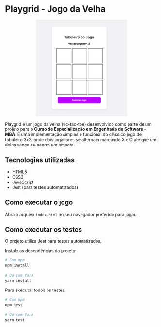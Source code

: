 # Playgrid - Jogo da Velha

<center>

<img src="./preview.png" width=300>

</center>

Playgrid é um jogo da velha (tic-tac-toe) desenvolvido como parte de um projeto para o **Curso de Especialização em Engenharia de Software - MBA**. É uma implementação simples e funcional do clássico jogo de tabuleiro 3x3, onde dois jogadores se alternam marcando X e O até que um deles vença ou ocorra um empate.

## Tecnologias utilizadas

- HTML5
- CSS3
- JavaScript
- Jest (para testes automatizados)

## Como executar o jogo

Abra o arquivo `index.html` no seu navegador preferido para jogar.

## Como executar os testes

O projeto utiliza Jest para testes automatizados.

Instale as dependências do projeto:

```bash
# Com npm
npm install

# Ou com Yarn
yarn install
```

Para executar todos os testes:

```bash
# Com npm
npm test

# Ou com Yarn
yarn test
```
